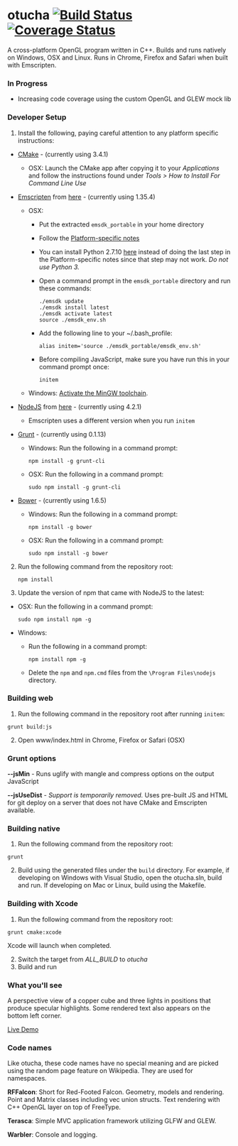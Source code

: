 # otucha [![Build Status](https://travis-ci.org/dpwolfe/otucha.svg?branch=master)](https://travis-ci.org/dpwolfe/otucha) [![Coverage Status](https://coveralls.io/repos/dpwolfe/otucha/badge.svg?branch=master)](https://coveralls.io/r/dpwolfe/otucha?branch=master)

A cross-platform OpenGL program written in C++. Builds and runs natively on Windows, OSX and Linux. Runs in Chrome, Firefox and Safari when built with Emscripten.

### In Progress
- Increasing code coverage using the custom OpenGL and GLEW mock lib

### Developer Setup
1. Install the following, paying careful attention to any platform specific instructions:
  - [CMake](http://www.cmake.org/) - (currently using 3.4.1)
    - OSX: Launch the CMake app after copying it to your _Applications_ and follow the instructions found under _Tools > How to Install For Command Line Use_
  - [Emscripten](http://kripken.github.io/emscripten-site/) from [here](http://kripken.github.io/emscripten-site/docs/getting_started/downloads.html) - (currently using 1.35.4)
    - OSX:
      - Put the extracted `emsdk_portable` in your home directory
      - Follow the [Platform-specific notes](http://kripken.github.io/emscripten-site/docs/getting_started/downloads.html#platform-notes-installation-instructions-portable-sdk)
      - You can install Python 2.7.10 [here](https://www.python.org/downloads/release/python-2710/) instead of doing the last step in the Platform-specific notes since that step may not work. _Do not use Python 3._
      - Open a command prompt in the `emsdk_portable` directory and run these commands:

        ```shell
        ./emsdk update
        ./emsdk install latest
        ./emsdk activate latest
        source ./emsdk_env.sh
        ```
  
      - Add the following line to your ~/.bash_profile:

        ```shell
        alias initem='source ./emsdk_portable/emsdk_env.sh'
        ```
        
      - Before compiling JavaScript, make sure you have run this in your command prompt once:
      
        ```shell
        initem
        ```
  
    - Windows: [Activate the MinGW toolchain](http://kripken.github.io/emscripten-site/docs/building_from_source/toolchain_what_is_needed.html?highlight=mingw).
  - [NodeJS](http://nodejs.org/) from [here](http://nodejs.org/download/) - (currently using 4.2.1)
    - Emscripten uses a different version when you run `initem` 
  - [Grunt](http://gruntjs.com/) - (currently using 0.1.13)
    - Windows: Run the following in a command prompt:

      ```shell
      npm install -g grunt-cli
      ```

    - OSX: Run the following in a command prompt:

      ```shell
      sudo npm install -g grunt-cli
      ```

  - [Bower](http://bower.io/) - (currently using 1.6.5)
    - Windows: Run the following in a command prompt:
    
      ```shell
      npm install -g bower
      ```

    - OSX: Run the following in a command prompt:
    
      ```shell
      sudo npm install -g bower
      ```

2. Run the following command from the repository root:

   ```
   npm install
   ```

3. Update the version of npm that came with NodeJS to the latest:
  - OSX: Run the following in a command prompt:

    ```shell
    sudo npm install npm -g
    ```

  - Windows:
    - Run the following in a command prompt:

      ```shell
      npm install npm -g
      ```

    - Delete the `npm` and `npm.cmd` files from the `\Program Files\nodejs` directory.

### Building web
1. Run the following command in the repository root after running `initem`:

  ```shell
  grunt build:js
  ```

2. Open www/index.html in Chrome, Firefox or Safari (OSX)

### Grunt options
**--jsMin** - Runs uglify with mangle and compress options on the output JavaScript

**--jsUseDist** - _Support is temporarily removed._ Uses pre-built JS and HTML for git deploy on a server that does not have CMake and Emscripten available.

### Building native
1. Run the following command from the repository root:

  ```shell
  grunt
  ```

2. Build using the generated files under the `build` directory.  For example, if developing on Windows with Visual Studio, open the otucha.sln, build and run.  If developing on Mac or Linux, build using the Makefile.

### Building with Xcode
1. Run the following command from the repository root:

  ```shell
  grunt cmake:xcode
  ```

  Xcode will launch when completed.

2. Switch the target from _ALL\_BUILD_ to _otucha_
3. Build and run

### What you'll see
A perspective view of a copper cube and three lights in positions that produce specular highlights.  Some rendered text also appears on the bottom left corner.

[Live Demo](http://spritegeist.azurewebsites.net/)

### Code names
Like otucha, these code names have no special meaning and are picked using the random page feature on Wikipedia.  They are used for namespaces.

**RFFalcon**: Short for Red-Footed Falcon.  Geometry, models and rendering.  Point and Matrix classes including vec union structs. Text rendering with C++ OpenGL layer on top of FreeType.

**Terasca**: Simple MVC application framework utilizing GLFW and GLEW.

**Warbler**: Console and logging.
